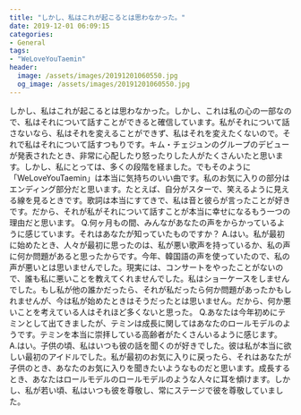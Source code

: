 ```yaml
---
title: "しかし、私はこれが起こるとは思わなかった。"
date: 2019-12-01 06:09:15
categories:
- General
tags:
- "WeLoveYouTaemin"
header:
  image: /assets/images/20191201060550.jpg
  og_image: /assets/images/20191201060550.jpg
---
```


しかし、私はこれが起こるとは思わなかった。しかし、これは私の心の一部なので、私はそれについて話すことができると確信しています。私がそれについて話さないなら、私はそれを変えることができず、私はそれを変えたくないので。それで私はそれについて話すつもりです。キム・チェジュンのグループのデビューが発表されたとき、非常に心配したり怒ったりした人がたくさんいたと思います。しかし、私にとっては、多くの段階を経ました。でもそのように「WeLoveYouTaemin」は本当に気持ちのいい曲です。私のお気に入りの部分はエンディング部分だと思います。たとえば、自分がスターで、笑えるように見える線を見るときです。歌詞は本当にすてきで、私は音と彼らが言ったことが好きです。だから、それが私がそれについて話すことが本当に幸せになるもう一つの理由だと思います。 Q.何ヶ月もの間、みんながあなたの声をからかっているように感じています。それはあなたが知っていたものですか？ A.はい。私が最初に始めたとき、人々が最初に思ったのは、私が悪い歌声を持っているか、私の声に何か問題があると思ったからです。今年、韓国語の声を使っていたので、私の声が悪いとは思いませんでした。現実には、コンサートをやったことがないので、誰も私に悪いことを教えてくれませんでした。私はショーケースをしませんでした。もし私が他の誰かだったら、それが私だったら何か問題があったかもしれませんが、今は私が始めたときはそうだったとは思いません。だから、何か悪いことを考えている人はそれほど多くないと思った。 Q.あなたは今年初めにテミンとして出てきましたが、テミンは成長に関してはあなたのロールモデルのようです。テミンを本当に崇拝している高齢者がたくさんいるように感じます。 A.はい。子供の頃、私はいつも彼の話を聞くのが好きでした。彼は私が本当に欲しい最初のアイドルでした。私が最初のお気に入りに戻ったら、それはあなたが子供のとき、あなたのお気に入りを聞きたいようなものだと思います。成長するとき、あなたはロールモデルのロールモデルのような人々に耳を傾けます。しかし、私が若い頃、私はいつも彼を尊敬し、常にステージで彼を尊敬していました。
